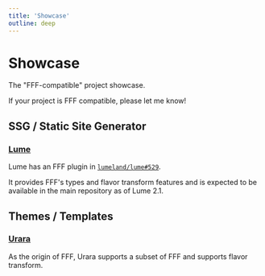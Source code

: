 ```yaml
---
title: 'Showcase'
outline: deep
---
```


# Showcase

The "FFF-compatible" project showcase.

If your project is FFF compatible, please let me know!

## SSG / Static Site Generator

### [Lume](https://github.com/lumeland/lume) <Badge type="warning" text="official" /> <Badge type="danger" text="experimental" />

Lume has an FFF plugin in [`lumeland/lume#529`](https://github.com/lumeland/lume/pull/529).

It provides FFF's types and flavor transform features and is expected to be available in the main repository as of Lume 2.1.

## Themes / Templates

### [Urara](https://github.com/importantimport/urara) <Badge type="warning" text="official" /> <Badge type="info" text="stable" />

As the origin of FFF, Urara supports a subset of FFF and supports flavor transform.
